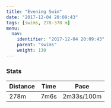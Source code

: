 ```yaml
---
title: "Evening Swim"
date: "2017-12-04 20:09:43"
tags: [swims, 278-378 m]
menu:
  nav:
    identifier: "2017-12-04 20:09:43"
    parent: "swims"
    weight: 130
---
```


### Stats

| Distance | Time | Pace |
|----------|------|------|
|278m|7m6s|2m33s/100m|
